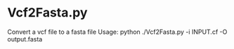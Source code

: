 # Vcf2Fasta.py
Convert a vcf file to a fasta file
Usage:
python ./Vcf2Fasta.py -i INPUT.cf -O output.fasta
